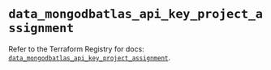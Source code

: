 # `data_mongodbatlas_api_key_project_assignment`

Refer to the Terraform Registry for docs: [`data_mongodbatlas_api_key_project_assignment`](https://registry.terraform.io/providers/mongodb/mongodbatlas/1.41.1/docs/data-sources/api_key_project_assignment).
